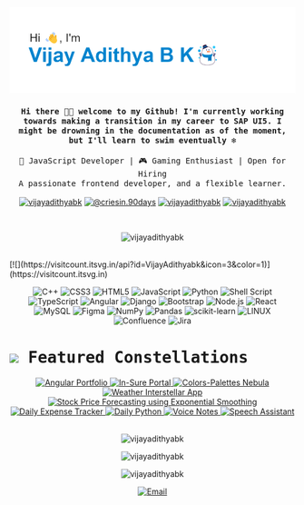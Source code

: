 <div align="center">
  <img src="https://github.com/VijayAdithyaBK/VijayAdithyaBK/blob/main/header.png" alt="banner that says I'm Vijay Adithya B K">
  <h4 align="center"><samp> Hi there 👋🏾  welcome to my Github! I'm currently working towards making a transition in my career to SAP UI5. I might be drowning in the documentation as of the moment, but I'll learn to swim eventually ❄️ </samp></h4>
  <p><samp>🚀 JavaScript Developer | 🎮 Gaming Enthusiast | Open for Hiring<br>
    A passionate frontend developer, and a flexible learner.</samp></p>
    <p align="center">
      <a href="https://linkedin.com/in/vijayadithyabk" target="blank"><img align="center" src="https://raw.githubusercontent.com/rahuldkjain/github-profile-readme-generator/master/src/images/icons/Social/linked-in-alt.svg" alt="vijayadithyabk" height="30" width="40" /></a>
      <a href="https://medium.com/@criesin.90days" target="blank"><img align="center" src="https://raw.githubusercontent.com/rahuldkjain/github-profile-readme-generator/master/src/images/icons/Social/medium.svg" alt="@criesin.90days" height="30" width="40" /></a>
      <a href="https://www.hackerrank.com/vijayadithyabk" target="blank"><img align="center" src="https://raw.githubusercontent.com/rahuldkjain/github-profile-readme-generator/master/src/images/icons/Social/hackerrank.svg" alt="vijayadithyabk" height="30" width="40" /></a>
      <a href="https://www.leetcode.com/vijayadithyabk" target="blank"><img align="center" src="https://raw.githubusercontent.com/rahuldkjain/github-profile-readme-generator/master/src/images/icons/Social/leet-code.svg" alt="vijayadithyabk" height="30" width="40" /></a>
    </p>
</div>
<br>

<div align="center">
  <p><img src="https://komarev.com/ghpvc/?username=vijayadithyabk&label=Profile%20views&color=0e75b6&style=flat" alt="vijayadithyabk" /></p>
</div>
<br>
[![](https://visitcount.itsvg.in/api?id=VijayAdithyabk&icon=3&color=1)](https://visitcount.itsvg.in)


<!---
<div align="center">
  <p align="center">
  <a href="https://angular.io" target="_blank" rel="noreferrer"> <img src="https://angular.io/assets/images/logos/angular/angular.svg" alt="angular" width="40" height="40"/> </a> <a href="https://getbootstrap.com" target="_blank" rel="noreferrer"> <img src="https://raw.githubusercontent.com/devicons/devicon/master/icons/bootstrap/bootstrap-plain-wordmark.svg" alt="bootstrap" width="40" height="40"/> </a> <a href="https://www.w3schools.com/cpp/" target="_blank" rel="noreferrer"> <img src="https://raw.githubusercontent.com/devicons/devicon/master/icons/cplusplus/cplusplus-original.svg" alt="cplusplus" width="40" height="40"/> </a> <a href="https://www.w3schools.com/css/" target="_blank" rel="noreferrer"> <img src="https://raw.githubusercontent.com/devicons/devicon/master/icons/css3/css3-original-wordmark.svg" alt="css3" width="40" height="40"/> </a> <a href="https://www.figma.com/" target="_blank" rel="noreferrer"> <img src="https://www.vectorlogo.zone/logos/figma/figma-icon.svg" alt="figma" width="40" height="40"/> </a> <a href="https://git-scm.com/" target="_blank" rel="noreferrer"> <img src="https://www.vectorlogo.zone/logos/git-scm/git-scm-icon.svg" alt="git" width="40" height="40"/> </a> <a href="https://www.w3.org/html/" target="_blank" rel="noreferrer"> <img src="https://raw.githubusercontent.com/devicons/devicon/master/icons/html5/html5-original-wordmark.svg" alt="html5" width="40" height="40"/> </a> <a href="https://ionicframework.com" target="_blank" rel="noreferrer"> <img src="https://upload.wikimedia.org/wikipedia/commons/d/d1/Ionic_Logo.svg" alt="ionic" width="40" height="40"/> </a> <a href="https://developer.mozilla.org/en-US/docs/Web/JavaScript" target="_blank" rel="noreferrer"> <img src="https://raw.githubusercontent.com/devicons/devicon/master/icons/javascript/javascript-original.svg" alt="javascript" width="40" height="40"/> </a> <a href="https://www.linux.org/" target="_blank" rel="noreferrer"> <img src="https://raw.githubusercontent.com/devicons/devicon/master/icons/linux/linux-original.svg" alt="linux" width="40" height="40"/> </a> <a href="https://www.mysql.com/" target="_blank" rel="noreferrer"> <img src="https://raw.githubusercontent.com/devicons/devicon/master/icons/mysql/mysql-original-wordmark.svg" alt="mysql" width="40" height="40"/> </a> <a href="https://nodejs.org" target="_blank" rel="noreferrer"> <img src="https://raw.githubusercontent.com/devicons/devicon/master/icons/nodejs/nodejs-original-wordmark.svg" alt="nodejs" width="40" height="40"/> </a> <a href="https://pandas.pydata.org/" target="_blank" rel="noreferrer"> <img src="https://raw.githubusercontent.com/devicons/devicon/2ae2a900d2f041da66e950e4d48052658d850630/icons/pandas/pandas-original.svg" alt="pandas" width="40" height="40"/> </a> <a href="https://www.python.org" target="_blank" rel="noreferrer"> <img src="https://raw.githubusercontent.com/devicons/devicon/master/icons/python/python-original.svg" alt="python" width="40" height="40"/> </a> <a href="https://pytorch.org/" target="_blank" rel="noreferrer"> <img src="https://www.vectorlogo.zone/logos/pytorch/pytorch-icon.svg" alt="pytorch" width="40" height="40"/> </a> <a href="https://reactjs.org/" target="_blank" rel="noreferrer"> <img src="https://raw.githubusercontent.com/devicons/devicon/master/icons/react/react-original-wordmark.svg" alt="react" width="40" height="40"/> </a> <a href="https://scikit-learn.org/" target="_blank" rel="noreferrer"> <img src="https://upload.wikimedia.org/wikipedia/commons/0/05/Scikit_learn_logo_small.svg" alt="scikit_learn" width="40" height="40"/> </a> <a href="https://www.tensorflow.org" target="_blank" rel="noreferrer"> <img src="https://www.vectorlogo.zone/logos/tensorflow/tensorflow-icon.svg" alt="tensorflow" width="40" height="40"/> </a> <a href="https://www.typescriptlang.org/" target="_blank" rel="noreferrer"> <img src="https://raw.githubusercontent.com/devicons/devicon/master/icons/typescript/typescript-original.svg" alt="typescript" width="40" height="40"/> </a>
  </p>
</div>
-->


<div align="center">
  <p align="center">
<img src="https://img.shields.io/badge/c++-%2300599C.svg?style=flat-square&logo=c%2B%2B&logoColor=white" alt="C++" height="30">
<img src="https://img.shields.io/badge/css3-%231572B6.svg?style=flat-square&logo=css3&logoColor=white" alt="CSS3" height="30">
<img src="https://img.shields.io/badge/html5-%23E34F26.svg?style=flat-square&logo=html5&logoColor=white" alt="HTML5" height="30">
<img src="https://img.shields.io/badge/javascript-%23323330.svg?style=flat-square&logo=javascript&logoColor=%23F7DF1E" alt="JavaScript" height="30">
<img src="https://img.shields.io/badge/python-3670A0?style=flat-square&logo=python&logoColor=ffdd54" alt="Python" height="30">
<img src="https://img.shields.io/badge/shell_script-%23121011.svg?style=flat-square&logo=gnu-bash&logoColor=white" alt="Shell Script" height="30">
<img src="https://img.shields.io/badge/typescript-%23007ACC.svg?style=flat-square&logo=typescript&logoColor=white" alt="TypeScript" height="30">
<img src="https://img.shields.io/badge/angular-%23DD0031.svg?style=flat-square&logo=angular&logoColor=white" alt="Angular" height="30">
<img src="https://img.shields.io/badge/django-%23092E20.svg?style=flat-square&logo=django&logoColor=white" alt="Django" height="30">
<img src="https://img.shields.io/badge/bootstrap-%23563D7C.svg?style=flat-square&logo=bootstrap&logoColor=white" alt="Bootstrap" height="30">
<img src="https://img.shields.io/badge/node.js-6DA55F?style=flat-square&logo=node.js&logoColor=white" alt="Node.js" height="30">
<img src="https://img.shields.io/badge/react-%2320232a.svg?style=flat-square&logo=react&logoColor=%2361DAFB" alt="React" height="30">
<img src="https://img.shields.io/badge/mysql-%2300f.svg?style=flat-square&logo=mysql&logoColor=white" alt="MySQL" height="30">
<img src="https://img.shields.io/badge/figma-%23F24E1E.svg?style=flat-square&logo=figma&logoColor=white" alt="Figma" height="30">
<img src="https://img.shields.io/badge/numpy-%23013243.svg?style=flat-square&logo=numpy&logoColor=white" alt="NumPy" height="30">
<img src="https://img.shields.io/badge/pandas-%23150458.svg?style=flat-square&logo=pandas&logoColor=white" alt="Pandas" height="30">
<img src="https://img.shields.io/badge/scikit--learn-%23F7931E.svg?style=flat-square&logo=scikit-learn&logoColor=white" alt="scikit-learn" height="30">
<img src="https://img.shields.io/badge/Linux-FCC624?style=flat-square&logo=linux&logoColor=black" alt="LINUX" height="30">
<img src="https://img.shields.io/badge/confluence-%23172BF4.svg?style=flat-square&logo=confluence&logoColor=white" alt="Confluence" height="30">
<img src="https://img.shields.io/badge/jira-%230A0FFF.svg?style=flat-square&logo=jira&logoColor=white" alt="Jira" height="30">

  </p>
</div>


<h1><samp><img height="40" src="https://raw.githubusercontent.com/innng/innng/master/assets/kyubey.gif"/> Featured Constellations</samp></h1>
<div align="center">
  <a href="https://vijayadithyabk.github.io/AngularPortfolio/home">
    <img src="https://img.shields.io/badge/Angular%20Portfolio-Explore🪐-ff69b4?style=for-the-badge" alt="Angular Portfolio">
  </a>
  <a href="https://vijayadithyabk.github.io/Insure/">
    <img src="https://img.shields.io/badge/In--Sure%20Portal-Launch🚀-brightgreen?style=for-the-badge" alt="In-Sure Portal">
  </a>
  <a href="https://vijayadithyabk.github.io/Colors-Palletes/">
    <img src="https://img.shields.io/badge/Colors--Palettes%20Nebula-Experience💫-blue?style=for-the-badge" alt="Colors-Palettes Nebula">
  </a>
  <a href="https://vijayadithyabk.github.io/WeatherApp">
    <img src="https://img.shields.io/badge/Weather%20Interstellar%20App-View🌦️-9cf?style=for-the-badge" alt="Weather Interstellar App">
  </a>
  <a href="https://github.com/VijayAdithyaBK/StockPriceForecasting">
    <img src="https://img.shields.io/badge/Stock%20Price%20Forecasting-Discover📈-ffd700?style=for-the-badge" alt="Stock Price Forecasting using Exponential Smoothing">
  </a>
  <a href="https://github.com/VijayAdithyaBK/DailyExpenseTracker">
    <img src="https://img.shields.io/badge/Daily%20Expense%20Tracker-Check%20It%20Out🧾-orange?style=for-the-badge" alt="Daily Expense Tracker">
  </a>
  <a href="https://github.com/VijayAdithyaBK/Daily-Python">
    <img src="https://img.shields.io/badge/Daily%20Python-Explore%20Projects🐍-green?style=for-the-badge" alt="Daily Python">
  </a>
  <a href="https://github.com/VijayAdithyaBK/voice_notes">
    <img src="https://img.shields.io/badge/Voice%20Notes-Take%20Notes🎙️-red?style=for-the-badge" alt="Voice Notes">
  </a>
  <a href="https://github.com/VijayAdithyaBK/speech_assistant">
    <img src="https://img.shields.io/badge/Speech%20Assistant-Talk%20to%20Me🗣️-purple?style=for-the-badge" alt="Speech Assistant">
  </a>
</div><br>


<div align="center">
  <p><img  src="https://github-readme-stats.vercel.app/api/top-langs?username=vijayadithyabk&show_icons=true&locale=en&layout=compact" alt="vijayadithyabk" /></p>
  <p><img  src="https://github-readme-stats.vercel.app/api?username=vijayadithyabk&show_icons=true&locale=en" alt="vijayadithyabk" /></p>
  <p><img  src="https://github-readme-streak-stats.herokuapp.com/?user=vijayadithyabk&" alt="vijayadithyabk" /></p>
</div>


<div align="center">
  <a href="mailto:vijayadithyabk@gmail.com">
    <img src="https://img.shields.io/badge/Email-vijayadithyabk%40gmail.com-red?style=for-the-badge&logo=gmail" alt="Email">
  </a>
</div>
